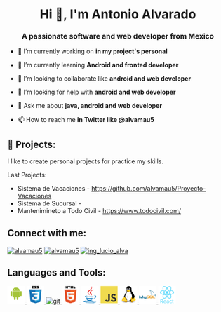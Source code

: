 <h1 align="center">Hi 👋, I'm Antonio Alvarado</h1>
<h3 align="center">A passionate software and web developer from Mexico</h3>

- 🔭 I’m currently working on **in my project's personal**

- 🌱 I’m currently learning **Android and fronted developer**

- 👯 I’m looking to collaborate like **android and web developer**

- 🤝 I’m looking for help with **android and web developer**

- 💬 Ask me about **java, android and web developer**

- 📫 How to reach me **in Twitter like @alvamau5**

## 🚀 Projects: 
I like to create personal projects for practice my skills.

Last Projects:

* Sistema de Vacaciones - https://github.com/alvamau5/Proyecto-Vacaciones
* Sistema de Sucursal -
* Mantenimineto a Todo Civil - https://www.todocivil.com/


## Connect with me:
<p align="left">
<a href="https://twitter.com/alvamau5" target="blank"><img align="center" src="https://raw.githubusercontent.com/rahuldkjain/github-profile-readme-generator/master/src/images/icons/Social/twitter.svg" alt="alvamau5" height="30" width="40" /></a>
<a href="https://es.stackoverflow.com/users/261601/alvamau5" target="blank"><img align="center" src="https://raw.githubusercontent.com/rahuldkjain/github-profile-readme-generator/master/src/images/icons/Social/stack-overflow.svg" alt="alvamau5" height="30" width="40" /></a>
<a href="https://instagram.com/ing_lucio_alva" target="blank"><img align="center" src="https://raw.githubusercontent.com/rahuldkjain/github-profile-readme-generator/master/src/images/icons/Social/instagram.svg" alt="ing_lucio_alva" height="30" width="40" /></a>
</p>


## Languages and Tools:
<p align="left"> <a href="https://developer.android.com/courses" target="_blank" rel="noreferrer"> <img src="https://raw.githubusercontent.com/devicons/devicon/master/icons/android/android-original-wordmark.svg" alt="android" width="40" height="40"/> </a> <a href="https://www.w3schools.com/css/" target="_blank" rel="noreferrer"> <img src="https://raw.githubusercontent.com/devicons/devicon/master/icons/css3/css3-original-wordmark.svg" alt="css3" width="40" height="40"/> </a> <a href="https://git-scm.com/" target="_blank" rel="noreferrer"> <img src="https://www.vectorlogo.zone/logos/git-scm/git-scm-icon.svg" alt="git" width="40" height="40"/> </a> <a href="https://learndigital.withgoogle.com/activate/course/web-development-I/module/1318/lesson/1319/practice" target="_blank" rel="noreferrer"> <img src="https://raw.githubusercontent.com/devicons/devicon/master/icons/html5/html5-original-wordmark.svg" alt="html5" width="40" height="40"/> </a> <a href="https://www.java.com" target="_blank" rel="noreferrer"> <img src="https://raw.githubusercontent.com/devicons/devicon/master/icons/java/java-original.svg" alt="java" width="40" height="40"/> </a> <a href="https://www.freecodecamp.org/espanol/news/tag/javascript/" target="_blank" rel="noreferrer"> <img src="https://raw.githubusercontent.com/devicons/devicon/master/icons/javascript/javascript-original.svg" alt="javascript" width="40" height="40"/> </a> <a href="https://www.linux.org/" target="_blank" rel="noreferrer"> <img src="https://raw.githubusercontent.com/devicons/devicon/master/icons/linux/linux-original.svg" alt="linux" width="40" height="40"/> </a> <a href="https://www.mysql.com/" target="_blank" rel="noreferrer"> <img src="https://raw.githubusercontent.com/devicons/devicon/master/icons/mysql/mysql-original-wordmark.svg" alt="mysql" width="40" height="40"/> </a> <a href="https://reactjs.org/" target="_blank" rel="noreferrer"> <img src="https://raw.githubusercontent.com/devicons/devicon/master/icons/react/react-original-wordmark.svg" alt="react" width="40" height="40"/> </a> </p>

